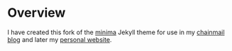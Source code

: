 # Overview

I have created this fork of the [minima](https://github.com/jekyll/minima) Jekyll theme for use in my [chainmail blog](https://moaatt2.github.io/test-blog/) and later my [personal website](https://www.dakotamckay.dev/).